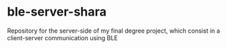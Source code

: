 # ble-server-shara
Repository for the server-side of my final degree project, which consist in a client-server communication using BLE 
